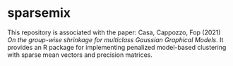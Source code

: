 # sparsemix
This repository is associated with the paper: Casa, Cappozzo, Fop (2021) *On the group-wise shrinkage for multiclass Gaussian Graphical Models*. It provides an R package for implementing penalized model-based clustering with sparse mean vectors and precision matrices. 
